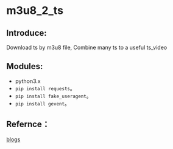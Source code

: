 # m3u8_2_ts

## Introduce:
Download ts by m3u8 file, Combine many ts to a useful ts_video

## Modules:
* python3.x
*  `pip install requests`。 
*  `pip install fake_useragent`。 
*  `pip install gevent`。 


## Refernce：
[blogs](https://www.cnblogs.com/happymeng/p/10552229.html)